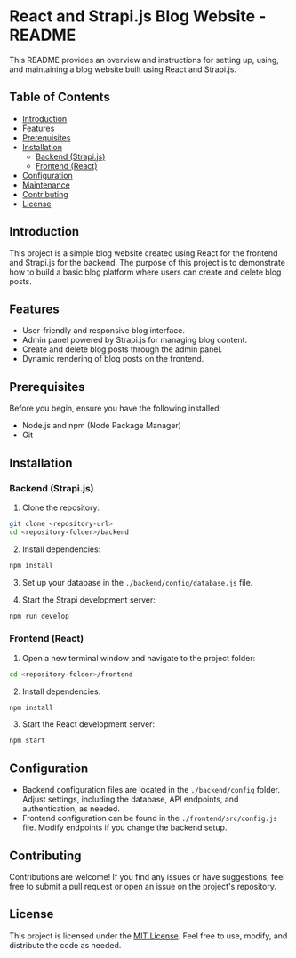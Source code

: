 # React and Strapi.js Blog Website - README

This README provides an overview and instructions for setting up, using, and maintaining a blog website built using React and Strapi.js.

## Table of Contents

- [Introduction](#introduction)
- [Features](#features)
- [Prerequisites](#prerequisites)
- [Installation](#installation)
  - [Backend (Strapi.js)](#backend-strapijs)
  - [Frontend (React)](#frontend-react)
- [Configuration](#configuration)
- [Maintenance](#maintenance)
- [Contributing](#contributing)
- [License](#license)

## Introduction

This project is a simple blog website created using React for the frontend and Strapi.js for the backend. The purpose of this project is to demonstrate how to build a basic blog platform where users can create and delete blog posts.

## Features

- User-friendly and responsive blog interface.
- Admin panel powered by Strapi.js for managing blog content.
- Create and delete blog posts through the admin panel.
- Dynamic rendering of blog posts on the frontend.

## Prerequisites

Before you begin, ensure you have the following installed:

- Node.js and npm (Node Package Manager)
- Git

## Installation

### Backend (Strapi.js)

1. Clone the repository:

```bash
git clone <repository-url>
cd <repository-folder>/backend
```

2. Install dependencies:

```bash
npm install
```

3. Set up your database in the `./backend/config/database.js` file.

4. Start the Strapi development server:

```bash
npm run develop
```

### Frontend (React)

1. Open a new terminal window and navigate to the project folder:

```bash
cd <repository-folder>/frontend
```

2. Install dependencies:

```bash
npm install
```

3. Start the React development server:

```bash
npm start
```

## Configuration

- Backend configuration files are located in the `./backend/config` folder. Adjust settings, including the database, API endpoints, and authentication, as needed.
- Frontend configuration can be found in the `./frontend/src/config.js` file. Modify endpoints if you change the backend setup.


## Contributing

Contributions are welcome! If you find any issues or have suggestions, feel free to submit a pull request or open an issue on the project's repository.

## License

This project is licensed under the [MIT License](LICENSE). Feel free to use, modify, and distribute the code as needed.
